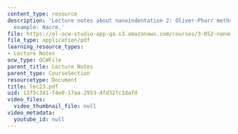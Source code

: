 ```yaml
---
content_type: resource
description: 'Lecture notes about nanoindentation 2: Oliver-Pharr method and one literature
  example: Nacre.'
file: https://ol-ocw-studio-app-qa.s3.amazonaws.com/courses/3-052-nanomechanics-of-materials-and-biomaterials-spring-2007/13f5c341f4e017aa29534fd32fc1dafd_lec23.pdf
file_type: application/pdf
learning_resource_types:
- Lecture Notes
ocw_type: OCWFile
parent_title: Lecture Notes
parent_type: CourseSection
resourcetype: Document
title: lec23.pdf
uid: 13f5c341-f4e0-17aa-2953-4fd32fc1dafd
video_files:
  video_thumbnail_file: null
video_metadata:
  youtube_id: null
---
```

